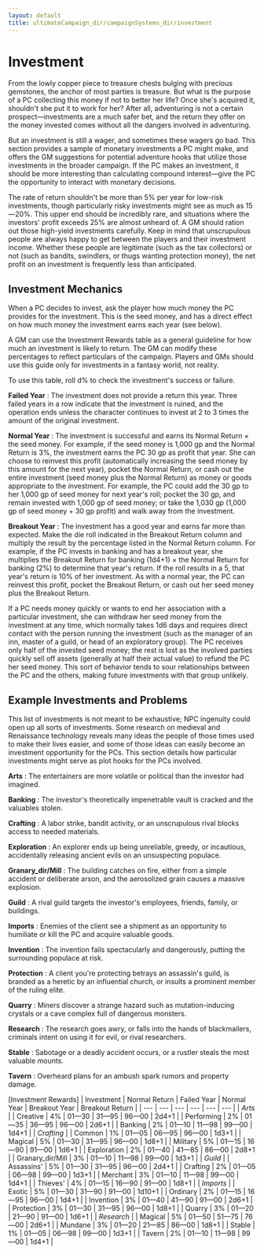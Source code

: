 ```yaml
---
layout: default
title: ultimateCampaign_dir/campaignSystems_dir/investment
---
```

# Investment

From the lowly copper piece to treasure chests bulging with precious gemstones, the anchor of most parties is treasure. But what is the purpose of a PC collecting this money if not to better her life? Once she's acquired it, shouldn't she put it to work for her? After all, adventuring is not a certain prospect—investments are a much safer bet, and the return they offer on the money invested comes without all the dangers involved in adventuring.

But an investment is still a wager, and sometimes these wagers go bad. This section provides a sample of monetary investments a PC might make, and offers the GM suggestions for potential adventure hooks that utilize those investments in the broader campaign. If the PC makes an investment, it should be more interesting than calculating compound interest—give the PC the opportunity to interact with monetary decisions.

The rate of return shouldn't be more than 5% per year for low-risk investments, though particularly risky investments might see as much as 15—20%. This upper end should be incredibly rare, and situations where the investors' profit exceeds 25% are almost unheard of. A GM should ration out those high-yield investments carefully. Keep in mind that unscrupulous people are always happy to get between the players and their investment income. Whether these people are legitimate (such as the tax collectors) or not (such as bandits, swindlers, or thugs wanting protection money), the net profit on an investment is frequently less than anticipated.

## Investment Mechanics

When a PC decides to invest, ask the player how much money the PC provides for the investment. This is the seed money, and has a direct effect on how much money the investment earns each year (see below).

A GM can use the Investment Rewards table as a general guideline for how much an investment is likely to return. The GM can modify these percentages to reflect particulars of the campaign. Players and GMs should use this guide only for investments in a fantasy world, not reality.

To use this table, roll d% to check the investment's success or failure.

**Failed Year** : The investment does not provide a return this year. Three failed years in a row indicate that the investment is ruined, and the operation ends unless the character continues to invest at 2 to 3 times the amount of the original investment.

**Normal Year** : The investment is successful and earns its Normal Return × the seed money. For example, if the seed money is 1,000 gp and the Normal Return is 3%, the investment earns the PC 30 gp as profit that year. She can choose to reinvest this profit (automatically increasing the seed money by this amount for the next year), pocket the Normal Return, or cash out the entire investment (seed money plus the Normal Return) as money or goods appropriate to the investment. For example, the PC could add the 30 gp to her 1,000 gp of seed money for next year's roll; pocket the 30 gp, and remain invested with 1,000 gp of seed money; or take the 1,030 gp (1,000 gp of seed money + 30 gp profit) and walk away from the investment.

**Breakout Year** : The investment has a good year and earns far more than expected. Make the die roll indicated in the Breakout Return column and multiply the result by the percentage listed in the Normal Return column. For example, if the PC invests in banking and has a breakout year, she multiplies the Breakout Return for banking (1d4+1) × the Normal Return for banking (2%) to determine that year's return. If the roll results in a 5, that year's return is 10% of her investment. As with a normal year, the PC can reinvest this profit, pocket the Breakout Return, or cash out her seed money plus the Breakout Return.

If a PC needs money quickly or wants to end her association with a particular investment, she can withdraw her seed money from the investment at any time, which normally takes 1d6 days and requires direct contact with the person running the investment (such as the manager of an inn, master of a guild, or head of an exploratory group). The PC receives only half of the invested seed money; the rest is lost as the involved parties quickly sell off assets (generally at half their actual value) to refund the PC her seed money. This sort of behavior tends to sour relationships between the PC and the others, making future investments with that group unlikely.

## Example Investments and Problems

This list of investments is not meant to be exhaustive; NPC ingenuity could open up all sorts of investments. Some research on medieval and Renaissance technology reveals many ideas the people of those times used to make their lives easier, and some of those ideas can easily become an investment opportunity for the PCs. This section details how particular investments might serve as plot hooks for the PCs involved.

**Arts** : The entertainers are more volatile or political than the investor had imagined.

**Banking** : The investor's theoretically impenetrable vault is cracked and the valuables stolen.

**Crafting** : A labor strike, bandit activity, or an unscrupulous rival blocks access to needed materials.

**Exploration** : An explorer ends up being unreliable, greedy, or incautious, accidentally releasing ancient evils on an unsuspecting populace.

**Granary_dir/Mill** : The building catches on fire, either from a simple accident or deliberate arson, and the aerosolized grain causes a massive explosion.

**Guild** : A rival guild targets the investor's employees, friends, family, or buildings.

**Imports** : Enemies of the client see a shipment as an opportunity to humiliate or kill the PC and acquire valuable goods.

**Invention** : The invention fails spectacularly and dangerously, putting the surrounding populace at risk.

**Protection** : A client you're protecting betrays an assassin's guild, is branded as a heretic by an influential church, or insults a prominent member of the ruling elite.

**Quarry** : Miners discover a strange hazard such as mutation-inducing crystals or a cave complex full of dangerous monsters.

**Research** : The research goes awry, or falls into the hands of blackmailers, criminals intent on using it for evil, or rival researchers.

**Stable** : Sabotage or a deadly accident occurs, or a rustler steals the most valuable mounts.

**Tavern** : Overheard plans for an ambush spark rumors and property damage.

[Investment Rewards]
| Investment | Normal Return | Failed Year | Normal Year | Breakout Year | Breakout Return |
| --- | --- | --- | --- | --- | --- |
| _Arts_ |
| Creative | 4% | 01—30 | 31—95 | 96—00 | 2d4+1 |
| Performing | 2% | 01—35 | 36—95 | 96—00 | 2d6+1 |
| Banking | 2% | 01—10 | 11—98 | 99—00 | 1d4+1 |
| _Crafting_ |
| Common | 1% | 01—05 | 06—95 | 96—00 | 1d3+1 |
| Magical | 5% | 01—30 | 31—95 | 96—00 | 1d8+1 |
| Military | 5% | 01—15 | 16—90 | 91—00 | 1d6+1 |
| Exploration | 2% | 01—40 | 41—85 | 86—00 | 2d8+1 |
| Granary_dir/Mill | 3% | 01—10 | 11—98 | 99—00 | 1d3+1 |
| _Guild_ |
| Assassins' | 5% | 01—30 | 31—95 | 96—00 | 2d4+1 |
| Crafting | 2% | 01—05 | 06—98 | 99—00 | 1d3+1 |
| Merchant | 3% | 01—10 | 11—98 | 99—00 | 1d4+1 |
| Thieves' | 4% | 01—15 | 16—90 | 91—00 | 1d8+1 |
| _Imports_ |
| Exotic | 5% | 01—30 | 31—90 | 91—00 | 1d10+1 |
| Ordinary | 2% | 01—15 | 16—95 | 96—00 | 1d4+1 |
| Invention | 3% | 01—40 | 41—90 | 91—00 | 2d6+1 |
| Protection | 3% | 01—30 | 31—95 | 96—00 | 1d8+1 |
| Quarry | 3% | 01—20 | 21—90 | 91—00 | 1d6+1 |
| _Research_ |
| Magical | 5% | 01—50 | 51—75 | 76—00 | 2d6+1 |
| Mundane | 3% | 01—20 | 21—85 | 86—00 | 1d8+1 |
| Stable | 1% | 01—05 | 06—98 | 99—00 | 1d3+1 |
| Tavern | 2% | 01—10 | 11—98 | 99—00 | 1d4+1 |

